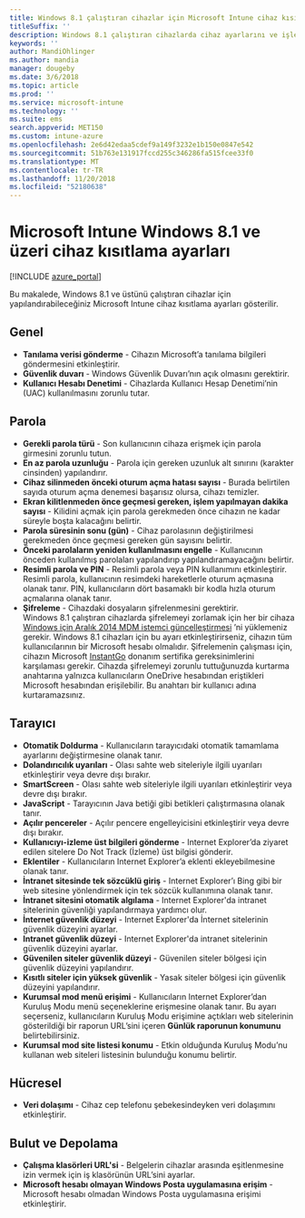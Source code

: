 ```yaml
---
title: Windows 8.1 çalıştıran cihazlar için Microsoft Intune cihaz kısıtlama ayarları
titleSuffix: ''
description: Windows 8.1 çalıştıran cihazlarda cihaz ayarlarını ve işlevselliğini denetlemek için kullanabileceğiniz Intune ayarlarını öğrenin.
keywords: ''
author: MandiOhlinger
ms.author: mandia
manager: dougeby
ms.date: 3/6/2018
ms.topic: article
ms.prod: ''
ms.service: microsoft-intune
ms.technology: ''
ms.suite: ems
search.appverid: MET150
ms.custom: intune-azure
ms.openlocfilehash: 2e6d42edaa5cdef9a149f3232e1b150e0847e542
ms.sourcegitcommit: 51b763e131917fccd255c346286fa515fcee33f0
ms.translationtype: MT
ms.contentlocale: tr-TR
ms.lasthandoff: 11/20/2018
ms.locfileid: "52180638"
---
```

# <a name="microsoft-intune-windows-81-and-later-device-restriction-settings"></a>Microsoft Intune Windows 8.1 ve üzeri cihaz kısıtlama ayarları

[!INCLUDE [azure_portal](./includes/azure_portal.md)]

Bu makalede, Windows 8.1 ve üstünü çalıştıran cihazlar için yapılandırabileceğiniz Microsoft Intune cihaz kısıtlama ayarları gösterilir.


## <a name="general"></a>Genel

-   **Tanılama verisi gönderme** - Cihazın Microsoft’a tanılama bilgileri göndermesini etkinleştirir.
-   **Güvenlik duvarı** - Windows Güvenlik Duvarı’nın açık olmasını gerektirir.
-   **Kullanıcı Hesabı Denetimi** - Cihazlarda Kullanıcı Hesap Denetimi’nin (UAC) kullanılmasını zorunlu tutar.

## <a name="password"></a>Parola
-   **Gerekli parola türü** - Son kullanıcının cihaza erişmek için parola girmesini zorunlu tutun.
-   **En az parola uzunluğu** - Parola için gereken uzunluk alt sınırını (karakter cinsinden) yapılandırır.
-   **Cihaz silinmeden önceki oturum açma hatası sayısı** - Burada belirtilen sayıda oturum açma denemesi başarısız olursa, cihazı temizler.
-   **Ekran kilitlenmeden önce geçmesi gereken, işlem yapılmayan dakika sayısı** - Kilidini açmak için parola gerekmeden önce cihazın ne kadar süreyle boşta kalacağını belirtir.
-   **Parola süresinin sonu (gün)** - Cihaz parolasının değiştirilmesi gerekmeden önce geçmesi gereken gün sayısını belirtir.
-   **Önceki parolaların yeniden kullanılmasını engelle** - Kullanıcının önceden kullanılmış parolaları yapılandırıp yapılandıramayacağını belirtir.
-   **Resimli parola ve PIN** - Resimli parola veya PIN kullanımını etkinleştirir. Resimli parola, kullanıcının resimdeki hareketlerle oturum açmasına olanak tanır. PIN, kullanıcıların dört basamaklı bir kodla hızla oturum açmalarına olanak tanır.
-   **Şifreleme** - Cihazdaki dosyaların şifrelenmesini gerektirir.<br>Windows 8.1 çalıştıran cihazlarda şifrelemeyi zorlamak için her bir cihaza [Windows için Aralık 2014 MDM istemci güncelleştirmesi](https://support.microsoft.com/kb/3013816) ’ni yüklemeniz gerekir.
Windows 8.1 cihazları için bu ayarı etkinleştirirseniz, cihazın tüm kullanıcılarının bir Microsoft hesabı olmalıdır.
Şifrelemenin çalışması için, cihazın Microsoft [InstantGo](https://blogs.windows.com/windowsexperience/2014/06/19/instantgo-a-better-way-to-sleep/#IBHULcTfI4PokO8X.97) donanım sertifika gereksinimlerini karşılaması gerekir.
Cihazda şifrelemeyi zorunlu tuttuğunuzda kurtarma anahtarına yalnızca kullanıcıların OneDrive hesabından eriştikleri Microsoft hesabından erişilebilir. Bu anahtarı bir kullanıcı adına kurtaramazsınız.     



## <a name="browser"></a>Tarayıcı
-   **Otomatik Doldurma** - Kullanıcıların tarayıcıdaki otomatik tamamlama ayarlarını değiştirmesine olanak tanır.
-   **Dolandırıcılık uyarıları** - Olası sahte web siteleriyle ilgili uyarıları etkinleştirir veya devre dışı bırakır.
-   **SmartScreen** - Olası sahte web siteleriyle ilgili uyarıları etkinleştirir veya devre dışı bırakır.
-   **JavaScript** - Tarayıcının Java betiği gibi betikleri çalıştırmasına olanak tanır.
-   **Açılır pencereler** - Açılır pencere engelleyicisini etkinleştirir veya devre dışı bırakır.
-   **Kullanıcıyı-izleme üst bilgileri gönderme** - Internet Explorer’da ziyaret edilen sitelere Do Not Track (İzleme) üst bilgisi gönderir.
-   **Eklentiler** - Kullanıcıların Internet Explorer’a eklenti ekleyebilmesine olanak tanır.
-   **İntranet sitesinde tek sözcüklü giriş** - Internet Explorer’ı Bing gibi bir web sitesine yönlendirmek için tek sözcük kullanımına olanak tanır.
-   **İntranet sitesini otomatik algılama** - Internet Explorer'da intranet sitelerinin güvenliği yapılandırmaya yardımcı olur.
-   **İnternet güvenlik düzeyi** - Internet Explorer'da İnternet sitelerinin güvenlik düzeyini ayarlar.
-   **Intranet güvenlik düzeyi** - Internet Explorer'da intranet sitelerinin güvenlik düzeyini ayarlar.
-   **Güvenilen siteler güvenlik düzeyi** - Güvenilen siteler bölgesi için güvenlik düzeyini yapılandırır.
-   **Kısıtlı siteler için yüksek güvenlik** - Yasak siteler bölgesi için güvenlik düzeyini yapılandırır.
-   **Kurumsal mod menü erişimi** - Kullanıcıların Internet Explorer’dan Kuruluş Modu menü seçeneklerine erişmesine olanak tanır.
Bu ayarı seçerseniz, kullanıcıların Kuruluş Modu erişimine açtıkları web sitelerinin gösterildiği bir raporun URL’sini içeren **Günlük raporunun konumunu** belirtebilirsiniz.
-   **Kurumsal mod site listesi konumu** - Etkin olduğunda Kuruluş Modu’nu kullanan web siteleri listesinin bulunduğu konumu belirtir.

## <a name="cellular"></a>Hücresel
-   **Veri dolaşımı** - Cihaz cep telefonu şebekesindeyken veri dolaşımını etkinleştirir.

## <a name="cloud-and-storage"></a>Bulut ve Depolama
-   **Çalışma klasörleri URL'si** - Belgelerin cihazlar arasında eşitlenmesine izin vermek için iş klasörünün URL’sini ayarlar.
-   **Microsoft hesabı olmayan Windows Posta uygulamasına erişim** - Microsoft hesabı olmadan Windows Posta uygulamasına erişimi etkinleştirir.    
